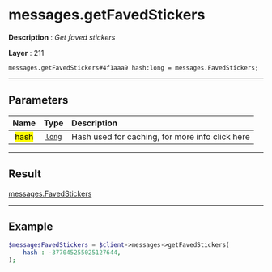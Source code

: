 # messages.getFavedStickers

**Description** : *Get faved stickers*

**Layer** : 211

```tl
messages.getFavedStickers#4f1aaa9 hash:long = messages.FavedStickers;
```

---

## Parameters

| Name | Type | Description |
| :---: | :---: | :--- |
| <mark>hash</mark> | [`long`](type/long) | Hash used for caching, for more info click here |

---

## Result

[messages.FavedStickers](type/messages.FavedStickers)

---

## Example

```php
$messagesFavedStickers = $client->messages->getFavedStickers(
	hash : -377045255025127644,
);
```